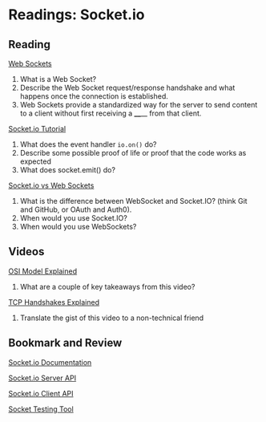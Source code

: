 Readings: Socket.io
===================

Reading
-------

[Web Sockets](https://en.wikipedia.org/wiki/WebSocket)

1. What is a Web Socket?
2. Describe the Web Socket request/response handshake and what happens once the connection is established.
3. Web Sockets provide a standardized way for the server to send content to a client without first receiving a **\_\_**\_\_ from that client.

[Socket.io Tutorial](https://www.tutorialspoint.com/socket.io/)

1. What does the event handler `io.on()` do?
2. Describe some possible proof of life or proof that the code works as expected
3. What does socket.emit() do?

[Socket.io vs Web Sockets](https://www.educba.com/websocket-vs-socket-io/)

1. What is the difference between WebSocket and Socket.IO? (think Git and GitHub, or OAuth and Auth0).
2. When would you use Socket.IO?
3. When would you use WebSockets?

Videos
------

[OSI Model Explained](https://www.youtube.com/watch?v=vv4y_uOneC0)

1. What are a couple of key takeaways from this video?

[TCP Handshakes Explained](https://www.youtube.com/watch?v=xMtP5ZB3wSk)

1. Translate the gist of this video to a non-technical friend

Bookmark and Review
-------------------

[Socket.io Documentation](https://socket.io/docs/)

[Socket.io Server API](https://socket.io/docs/server-api)

[Socket.io Client API](https://socket.io/docs/client-api)

[Socket Testing Tool](https://amritb.github.io/socketio-client-tool/)
